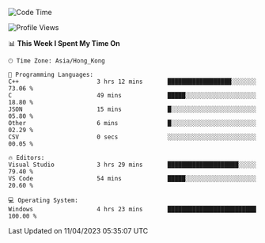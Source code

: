 <!--START_SECTION:waka-->
![Code Time](http://img.shields.io/badge/Code%20Time-46%20hrs%2010%20mins-blue)

![Profile Views](http://img.shields.io/badge/Profile%20Views-1-blue)

📊 **This Week I Spent My Time On** 

```text
🕑︎ Time Zone: Asia/Hong_Kong

💬 Programming Languages: 
C++                      3 hrs 12 mins       ██████████████████░░░░░░░   73.06 % 
C                        49 mins             █████░░░░░░░░░░░░░░░░░░░░   18.80 % 
JSON                     15 mins             █░░░░░░░░░░░░░░░░░░░░░░░░   05.80 % 
Other                    6 mins              █░░░░░░░░░░░░░░░░░░░░░░░░   02.29 % 
CSV                      0 secs              ░░░░░░░░░░░░░░░░░░░░░░░░░   00.05 % 

🔥 Editors: 
Visual Studio            3 hrs 29 mins       ████████████████████░░░░░   79.40 % 
VS Code                  54 mins             █████░░░░░░░░░░░░░░░░░░░░   20.60 % 

💻 Operating System: 
Windows                  4 hrs 23 mins       █████████████████████████   100.00 % 
```


 Last Updated on 11/04/2023 05:35:07 UTC
<!--END_SECTION:waka-->
